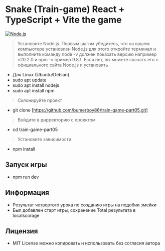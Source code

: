 # Snake (Train-game) React + TypeScript + Vite the game

[![Node.js](https://img.shields.io/badge/Node.js-v20.2.0.-green)](https://nodejs.org/ru)

> Установите Node.js. Первым шагом убедитесь, что на вашем компьютере установлен Node.js для этого откройте терминал и выполните команду node -v должен показать версию например v20.2.0 и npm -v пример 9.8.1. Если нет, вы можете скачать его с официального сайта Node.js и установить

- Для Linux (Ubuntu/Debian)
- sudo apt update
- sudo apt install nodejs
- sudo apt install npm

> Склонируйте проект

- git clone [https://github.com/bumerboy86/train-game-part05.git]

> Войдите в дирректорию с проектом

- cd train-game-part05

> Установите зависимости

- npm install

## Запуск игры

- npm run dev

## Информация

- Результат четвертого урока по созданию игры на подобии змейки
- Был добавлен старт игры, сохранение Total результата в localscorage

## Лицензия

- MIT License можно копировать и использовать без согласия автора
